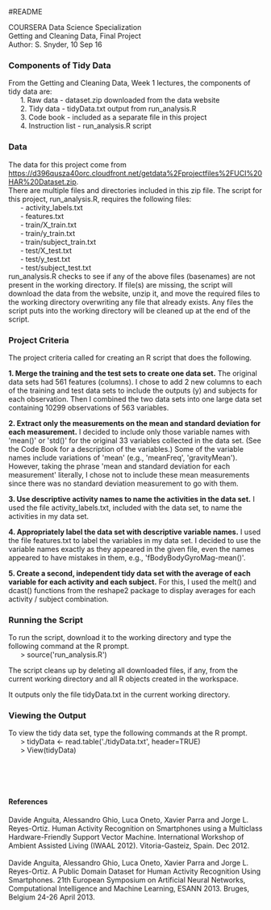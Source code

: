 #README


COURSERA Data Science Specialization  
Getting and Cleaning Data, Final Project  
Author: S. Snyder, 10 Sep 16


### Components of Tidy Data
From the Getting and Cleaning Data, Week 1 lectures, the components of tidy data are:  
&nbsp;&nbsp;&nbsp;&nbsp;&nbsp;&nbsp;1. Raw data - dataset.zip downloaded from the data website  
&nbsp;&nbsp;&nbsp;&nbsp;&nbsp;&nbsp;2. Tidy data - tidyData.txt output from run_analysis.R  
&nbsp;&nbsp;&nbsp;&nbsp;&nbsp;&nbsp;3. Code book - included as a separate file in this project  
&nbsp;&nbsp;&nbsp;&nbsp;&nbsp;&nbsp;4. Instruction list - run_analysis.R script  


### Data

The data for this project come from <https://d396qusza40orc.cloudfront.net/getdata%2Fprojectfiles%2FUCI%20HAR%20Dataset.zip>.  
There are multiple files and directories included in this zip file. The script for this project, run_analysis.R, requires the following files:  
&nbsp;&nbsp;&nbsp;&nbsp;&nbsp;&nbsp;- activity_labels.txt  
&nbsp;&nbsp;&nbsp;&nbsp;&nbsp;&nbsp;- features.txt  
&nbsp;&nbsp;&nbsp;&nbsp;&nbsp;&nbsp;- train/X_train.txt  
&nbsp;&nbsp;&nbsp;&nbsp;&nbsp;&nbsp;- train/y_train.txt  
&nbsp;&nbsp;&nbsp;&nbsp;&nbsp;&nbsp;- train/subject_train.txt  
&nbsp;&nbsp;&nbsp;&nbsp;&nbsp;&nbsp;- test/X_test.txt  
&nbsp;&nbsp;&nbsp;&nbsp;&nbsp;&nbsp;- test/y_test.txt  
&nbsp;&nbsp;&nbsp;&nbsp;&nbsp;&nbsp;- test/subject_test.txt  
run_analysis.R checks to see if any of the above files (basenames) are not present in the working directory. If file(s) are missing, the script will download the data from the website, unzip it, and move the required files to the working directory overwriting any file that already exists. Any files the script puts into the working directory will be cleaned up at the end of the script.  


### Project Criteria    

The project criteria called for creating an R script that does the following.  

**1. Merge the training and the test sets to create one data set.** The original data sets had 561 features (columns). I chose to add 2 new columns to each of the training and test data sets to include the outputs (y) and subjects for each observation. Then I combined the two data sets into one large data set containing 10299 observations of 563 variables.  

**2. Extract only the measurements on the mean and standard deviation for each measurement.** I decided to include only those variable names with 'mean()' or 'std()' for the original 33 variables collected in the data set. (See the Code Book for a description of the variables.) Some of the variable names include variations of 'mean' (e.g., 'meanFreq', 'gravityMean'). However, taking the phrase 'mean and standard deviation for each measurement' literally, I chose not to include these mean measurements since there was no standard deviation measurement to go with them.  

**3. Use descriptive activity names to name the activities in the data set.** I used the file activity_labels.txt, included with the data set, to name the activities in my data set.

**4. Appropriately label the data set with descriptive variable names.** I used the file features.txt to label the variables in my data set. I decided to use the variable names exactly as they appeared in the given file, even the names appeared to have mistakes in them, e.g., 'fBodyBodyGyroMag-mean()'.

**5. Create a second, independent tidy data set with the average of each variable for each activity and each subject.** For this, I used the melt() and dcast() functions from the reshape2 package to display averages for each activity / subject combination.  


### Running the Script  
To run the script, download it to the working directory and type the following command at the R prompt.  
&nbsp;&nbsp;&nbsp;&nbsp;&nbsp;&nbsp;> source('run_analysis.R')  

The script cleans up by deleting all downloaded files, if any, from the current working directory and all R objects created in the workspace.  

It outputs only the file tidyData.txt in the current working directory.  


### Viewing the Output  
To view the tidy data set, type the following commands at the R prompt.  
&nbsp;&nbsp;&nbsp;&nbsp;&nbsp;&nbsp;> tidyData <- read.table('./tidyData.txt', header=TRUE)  
&nbsp;&nbsp;&nbsp;&nbsp;&nbsp;&nbsp;> View(tidyData)  


&nbsp;&nbsp;&nbsp;&nbsp;&nbsp;&nbsp;  
&nbsp;&nbsp;&nbsp;&nbsp;&nbsp;&nbsp;  
&nbsp;&nbsp;&nbsp;&nbsp;&nbsp;&nbsp;  

#### References  
Davide Anguita, Alessandro Ghio, Luca Oneto, Xavier Parra and Jorge L. Reyes-Ortiz. Human Activity Recognition on Smartphones using a Multiclass Hardware-Friendly Support Vector Machine. International Workshop of Ambient Assisted Living (IWAAL 2012). Vitoria-Gasteiz, Spain. Dec 2012.  
&nbsp;&nbsp;&nbsp;&nbsp;&nbsp;&nbsp;  
Davide Anguita, Alessandro Ghio, Luca Oneto, Xavier Parra and Jorge L. Reyes-Ortiz. A Public Domain Dataset for Human Activity Recognition Using Smartphones. 21th European Symposium on Artificial Neural Networks, Computational Intelligence and Machine Learning, ESANN 2013. Bruges, Belgium 24-26 April 2013.  


